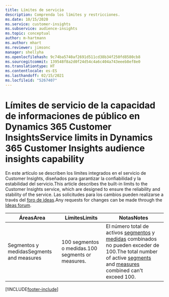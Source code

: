 ```yaml
---
title: Límites de servicio
description: Comprenda los límites y restricciones.
ms.date: 10/15/2020
ms.service: customer-insights
ms.subservice: audience-insights
ms.topic: conceptual
author: m-hartmann
ms.author: mhart
ms.reviewer: jimsonc
manager: shellyha
ms.openlocfilehash: 9c74ba5740af2691d511cd38b34f250fd8580cb8
ms.sourcegitcommit: 139548f8a2d0f24d54c4a6c404a743eeeb8ef8e0
ms.translationtype: HT
ms.contentlocale: es-ES
ms.lasthandoff: 02/15/2021
ms.locfileid: "5267407"
---
```

# <a name="service-limits-in-dynamics-365-customer-insights-audience-insights-capability"></a><span data-ttu-id="ba9ca-103">Límites de servicio de la capacidad de informaciones de público en Dynamics 365 Customer Insights</span><span class="sxs-lookup"><span data-stu-id="ba9ca-103">Service limits in Dynamics 365 Customer Insights audience insights capability</span></span>

<span data-ttu-id="ba9ca-104">En este artículo se describen los límites integrados en el servicio de Customer Insights, diseñados para garantizar la confiabilidad y la estabilidad del servicio.</span><span class="sxs-lookup"><span data-stu-id="ba9ca-104">This article describes the built-in limits to the Customer Insights service, which are designed to ensure the reliability and stability of the service.</span></span> <span data-ttu-id="ba9ca-105">Las solicitudes para los cambios pueden realizarse a través del [foro de ideas](https://go.microsoft.com/fwlink/?linkid=2074172).</span><span class="sxs-lookup"><span data-stu-id="ba9ca-105">Any requests for changes can be made through the [Ideas forum](https://go.microsoft.com/fwlink/?linkid=2074172).</span></span> 
 
| <span data-ttu-id="ba9ca-106">Áreas</span><span class="sxs-lookup"><span data-stu-id="ba9ca-106">Area</span></span>  | <span data-ttu-id="ba9ca-107">Límites</span><span class="sxs-lookup"><span data-stu-id="ba9ca-107">Limits</span></span>  | <span data-ttu-id="ba9ca-108">Notas</span><span class="sxs-lookup"><span data-stu-id="ba9ca-108">Notes</span></span> |
|-------------|---------------------------------------------------------------------|---------------------------------------------------------------------|
| <span data-ttu-id="ba9ca-109">Segmentos y medidas</span><span class="sxs-lookup"><span data-stu-id="ba9ca-109">Segments and measures</span></span> | <span data-ttu-id="ba9ca-110">100 segmentos o medidas.</span><span class="sxs-lookup"><span data-stu-id="ba9ca-110">100 segments or measures.</span></span> | <span data-ttu-id="ba9ca-111">El número total de activos [segmentos](segments.md) y [medidas](measures.md) combinados no pueden exceder de 100.</span><span class="sxs-lookup"><span data-stu-id="ba9ca-111">The total number of active [segments](segments.md) and [measures](measures.md) combined can't exceed 100.</span></span>  |


[!INCLUDE[footer-include](../includes/footer-banner.md)]